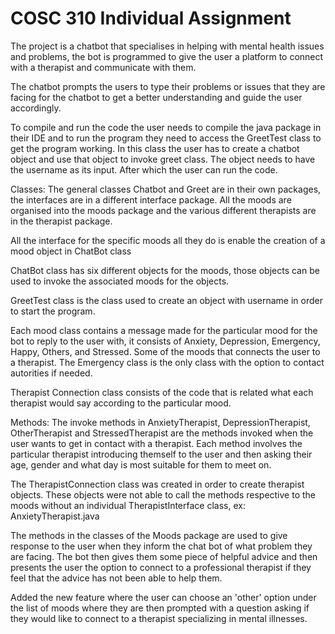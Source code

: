 # COSC 310 Individual Assignment

The project is a chatbot that specialises in helping with mental health issues and problems, the bot is programmed to give the user a platform to connect with a therapist and communicate with them.

The chatbot prompts the users to type their problems or issues that they are facing for the chatbot to get a better understanding and guide the user accordingly.

To compile and run the code the user needs to compile the java package in their IDE and to run the program they need to access the GreetTest class to get the program working. In this class the user has to create a chatbot object and use that object to invoke greet class. The object needs to have the username as its input. After which the user can run the code.

Classes: 
The general classes Chatbot and Greet are in their own packages, the interfaces are in a different interface package. All the moods are organised into the moods package and the various different therapists are in the therapist package.


All the interface for the specific moods all they do is enable the creation of a mood object in ChatBot class 

ChatBot class has six different objects for the moods, those objects can be used to invoke the associated moods for the objects.

GreetTest class is the class used to create an object with username in order to start the program.

Each mood class contains a message made for the particular mood for the bot to reply to the user with, it consists of Anxiety, Depression, Emergency, Happy, Others, and Stressed. Some of the moods that connects the user to a therapist. The Emergency class is the only class with the option to contact autorities if needed.

Therapist Connection class consists of the code that is related what each therapist would say according to the particular mood.

Methods:
The invoke methods in AnxietyTherapist, DepressionTherapist, OtherTherapist and StressedTherapist are the methods invoked when the user wants to get in contact with a therapist. Each method involves the particular therapist introducing themself to the user and then asking their age, gender and what day is most suitable for them to meet on.

The TherapistConnection class was created in order to create therapist objects. These objects were not able to call the methods respective to the moods without an individual TherapistInterface class, ex: AnxietyTherapist.java

The methods in the classes of the Moods package are used to give response to the user when they inform the chat bot of what problem they are facing. The bot then gives them some piece of helpful advice and then presents the user the option to connect to a professional therapist if they feel that the advice has not been able to help them. 

Added the new feature where the user can choose an 'other' option under the list of moods where they are then prompted with a question asking if they would like to connect to a therapist specializing in mental illnesses. 
